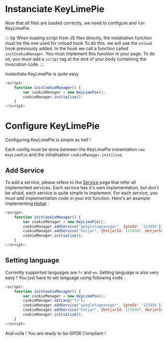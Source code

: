 # Instanciate KeyLimePie
Now that all files are loaded correctly, we need to configure and run KeyLimePie.

::: tip
When loading script from JS files directly, the instatiation function must be the one used for onload hook
To do this, we will use the `onload` hook previously added. In the hook we call a function called `initCookieManager`.
You must implement this function in your page.
To do so, you must add a `script` tag at the end of your body containing the invocation code.
::: 

Instantiate KeyLimePie is quite easy

```js
<script>
    function initCookieManager() {
        var cookieManager = new KeyLimePie();
        cookieManager.initialize();
    }
</script>
```

# Configure KeyLimePie
Configuring KeyLimePie is simple as hell !

Each config must be done between the KeyLimePie instantiation `new KeyLimePie` and the initialisation `cookieManager.initilise`.

## Add Service
To add a service, please refere to the [Service](/services/) page that refer all implemented services.
Each service has it's own implementation, but don't be afraid, each service is quite simple to implement.
For each service, you must add implementation code in your init function.
Here's an example implementing [Hotjar](/services/hotjar/) :

```js
<script>
    function initCookieManager() {
        var cookieManager = new KeyLimePie();
        cookieManager.addService("googletagmanager", {gtmId: '123456'});
        cookieManager.addService("hotjar", {hotjarId: 1234567, HotjarSv: 8})
        cookieManager.initialize();
    }
</script>
```

## Setting language
Currently supported languages are `fr` and `en`.
Setting language is also very easy ! You just have to set language using following code :
```js
<script>
    function initCookieManager() {
        var cookieManager = new KeyLimePie();
        cookieManager.setLang("fr");
        cookieManager.addService("googletagmanager", {gtmId: '123456'});
        cookieManager.addService("hotjar", {hotjarId: 1234567, HotjarSv: 8})
        cookieManager.initialize();
    }
</script>
```

And voilà ! You are ready to be GPDR Compliant !
